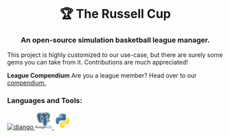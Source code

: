 <h1 align="center">🏆 The Russell Cup</h1>
<h3 align="center">An open-source simulation basketball league manager.</h3>
<p>This project is highly customized to our use-case, but there are surely some gems you can take from it. Contributions are much appreciated!

<b>League Compendium</b>
Are you a league member? Head over to our [compendium.](https://github.com/doublesync/TheRussellCup/wiki)

<h3 align="left">Languages and Tools:</h3>
<p align="left"> <a href="https://www.djangoproject.com/" target="_blank" rel="noreferrer"> <img src="https://cdn.worldvectorlogo.com/logos/django.svg" alt="django" width="40" height="40"/> </a> <a href="https://developer.mozilla.org/en-US/docs/Web/JavaScript" target="_blank" rel="noreferrer"> <img src="https://raw.githubusercontent.com/devicons/devicon/master/icons/postgresql/postgresql-original-wordmark.svg" alt="postgresql" width="40" height="40"/> </a> <a href="https://www.python.org" target="_blank" rel="noreferrer"> <img src="https://raw.githubusercontent.com/devicons/devicon/master/icons/python/python-original.svg" alt="python" width="40" height="40"/> </a> <a href="https://www.typescriptlang.org/" target="_blank" rel="noreferrer">

